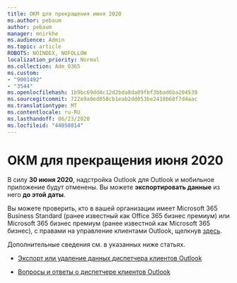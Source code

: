 ```yaml
---
title: ОКМ для прекращения июня 2020
ms.author: pebaum
author: pebaum
manager: mnirkhe
ms.audience: Admin
ms.topic: article
ROBOTS: NOINDEX, NOFOLLOW
localization_priority: Normal
ms.collection: Adm_O365
ms.custom:
- "9001492"
- "3544"
ms.openlocfilehash: 1b9bc69dd4c12d2bda8da09fbf3bbad6ba204539
ms.sourcegitcommit: 722e9a0ed058cb1eab2dd053be2418b60f7d4aac
ms.translationtype: MT
ms.contentlocale: ru-RU
ms.lasthandoff: 06/23/2020
ms.locfileid: "44850814"
---
```

# <a name="ocm-to-be-retired-june-2020"></a>ОКМ для прекращения июня 2020


В силу **30 июня 2020**, надстройка Outlook для Outlook и мобильное приложение будут отменены. Вы можете **экспортировать данные** из него **до этой даты**.  

Вы можете проверить, кто в вашей организации имеет Microsoft 365 Business Standard (ранее известный как Office 365 бизнес премиум) или Microsoft 365 бизнес премиум (ранее известной как Microsoft 365 бизнес), с правами на управление клиентами Outlook, щелкнув [здесь](https://admin.microsoft.com/AdminPortal/Home?ref=/users).

Дополнительные сведения см. в указанных ниже статьях.

- [Экспорт или удаление данных диспетчера клиентов Outlook](https://support.office.com/article/1a421cb4-e8de-4b44-bfb8-710b92820439)

- [Вопросы и ответы о диспетчере клиентов Outlook](https://support.office.com/article/88e127ca-43a1-4c9d-8d52-6ad3a80f9c32)

